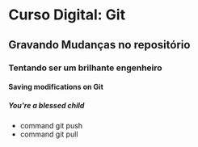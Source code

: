 # Curso Digital: Git

## Gravando Mudanças no repositório 

### Tentando ser um brilhante engenheiro

#### Saving modifications on Git 

##### You're a blessed child

* command git push
* command git pull
